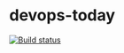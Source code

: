 # devops-today

[![Build status](https://dev.azure.com/jasperrector9/devops-today/_apis/build/status/devops-today-CI)](https://dev.azure.com/jasperrector9/devops-today/_build/latest?definitionId=6)